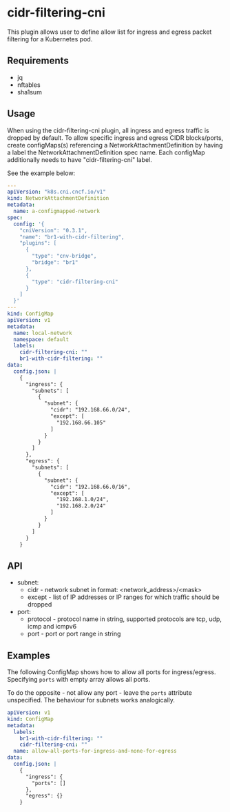 # cidr-filtering-cni

This plugin allows user to define allow list for ingress and egress packet filtering for a Kubernetes pod.

## Requirements

- jq
- nftables
- sha1sum

## Usage

When using the cidr-filtering-cni plugin, all ingress and egress traffic is dropped by default.
To allow specific ingress and egress CIDR blocks/ports, create configMaps(s) referencing a NetworkAttachmentDefinition by having a label the NetworkAttachmentDefinition spec name.
Each configMap additionally needs to have "cidr-filtering-cni" label.

See the example below:

```yaml
---
apiVersion: "k8s.cni.cncf.io/v1"
kind: NetworkAttachmentDefinition
metadata:
  name: a-configmapped-network
spec:
  config: '{
    "cniVersion": "0.3.1",
    "name": "br1-with-cidr-filtering",
    "plugins": [
      {
        "type": "cnv-bridge",
        "bridge": "br1"
      },
      {
        "type": "cidr-filtering-cni"
      }
    ]
  }'
---
kind: ConfigMap
apiVersion: v1
metadata:
  name: local-network
  namespace: default
  labels:
    cidr-filtering-cni: ""
    br1-with-cidr-filtering: ""
data:
  config.json: |
    {
      "ingress": {
        "subnets": [
          {
            "subnet": {
              "cidr": "192.168.66.0/24",
              "except": [
                "192.168.66.105"
              ]
            }
          }
        ]
      },
      "egress": {
        "subnets": [
          {
            "subnet": {
              "cidr": "192.168.66.0/16",
              "except": [
                "192.168.1.0/24",
                "192.168.2.0/24"
              ]
            }
          }
        ]
      }
    }
```

## API

- subnet:
  - cidr - network subnet in format: \<network_address\>/\<mask\>
  - except - list of IP addresses or IP ranges for which traffic should be dropped
- port:
  - protocol - protocol name in string, supported protocols are tcp, udp, icmp and icmpv6
  - port - port or port range in string


## Examples

The following ConfigMap shows how to allow all ports for ingress/egress. Specifying `ports` with empty array
allows all ports.

To do the opposite - not allow any port - leave the `ports` attribute unspecified. The behaviour for subnets works analogically.

```yaml
apiVersion: v1
kind: ConfigMap
metadata:
  labels:
    br1-with-cidr-filtering: ""
    cidr-filtering-cni: ""
  name: allow-all-ports-for-ingress-and-none-for-egress
data:
  config.json: |
    {
      "ingress": {
        "ports": []
      },
      "egress": {}
    }

```


